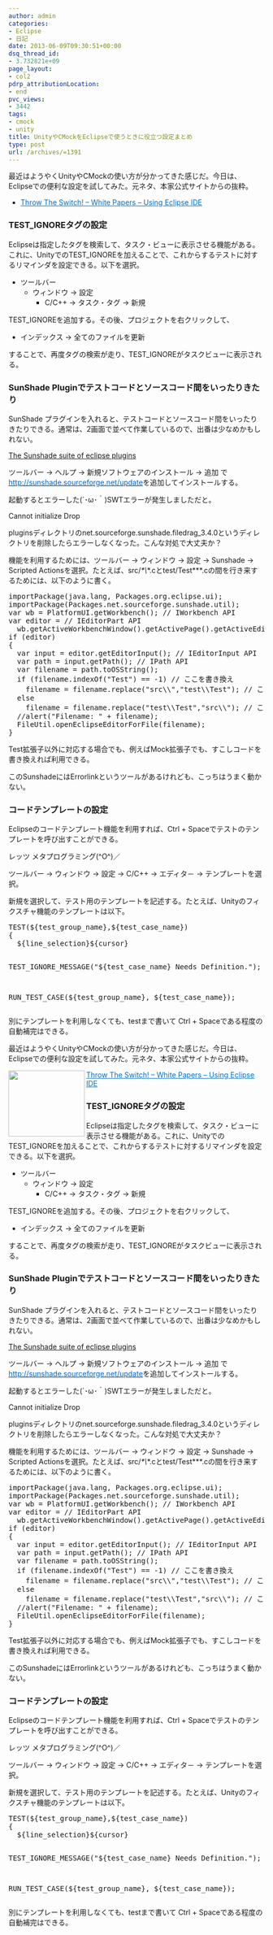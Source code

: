 ```yaml
---
author: admin
categories:
- Eclipse
- 日記
date: 2013-06-09T09:30:51+00:00
dsq_thread_id:
- 3.732821e+09
page_layout:
- col2
pdrp_attributionLocation:
- end
pvc_views:
- 3442
tags:
- cmock
- unity
title: UnityやCMockをEclipseで使うときに役立つ設定まとめ
type: post
url: /archives/=1391
---
```


<!--:ja-->最近はようやくUnityやCMockの使い方が分かってきた感じだ。今日は、Eclipseでの便利な設定を試してみた。元ネタ、本家公式サイトからの抜粋。

  * <a style="color: #0070c5;" href="http://throwtheswitch.squarespace.com/white-papers/using-eclipse-ide.html" target="_blank">Throw The Switch! &#8211; White Papers &#8211; Using Eclipse IDE</a> <img alt="" src="http://b.hatena.ne.jp/entry/image/http://throwtheswitch.squarespace.com/white-papers/using-eclipse-ide.html" border="0" />

### TEST_IGNOREタグの設定

Eclipseは指定したタグを検索して、タスク・ビューに表示させる機能がある。これに、UnityでのTEST_IGNOREを加えることで、これからするテストに対するリマインダを設定できる。以下を選択。

  * ツールバー 
      * ウィンドウ -> 設定 
          * C/C++ -> タスク・タグ -> 新規

TEST_IGNOREを追加する。その後、プロジェクトを右クリックして、

  * インデックス -> 全てのファイルを更新

することで、再度タグの検索が走り、TEST_IGNOREがタスクビューに表示される。

### SunShade Pluginでテストコードとソースコード間をいったりきたり

SunShade プラグインを入れると、テストコードとソースコード間をいったりきたりできる。通常は、2画面で並べて作業しているので、出番は少なめかもしれない。

<a href="http://sunshade.sourceforge.net/" target="_blank">The Sunshade suite of eclipse plugins</a>

ツールバー -> ヘルプ -> 新規ソフトウェアのインストール -> 追加 で[<span style="color: #0066cc;">http://sunshade.sourceforge.net/update</span>][1]を追加してインストールする。

起動するとエラーした(´･ω･｀)SWTエラーが発生しましただと。

Cannot initialize Drop

pluginsディレクトリのnet.sourceforge.sunshade.filedrag_3.4.0というディレクトリを削除したらエラーしなくなった。こんな対処で大丈夫か？

機能を利用するためには、ツールバー -> ウィンドウ -> 設定 -> Sunshade -> Scripted Actionsを選択。たとえば、src/*\*\\*\*.cとtest/Test\*\**.cの間を行き来するためには、以下のように書く。

<div class="wlWriterEditableSmartContent" id="scid:812469c5-0cb0-4c63-8c15-c81123a09de7:b1908cc1-e4fa-45b9-a7b5-9754d3321c15" style="float: none; margin: 0px; display: inline; padding: 0px;">
  <pre name="code" class="c">importPackage(java.lang, Packages.org.eclipse.ui);
importPackage(Packages.net.sourceforge.sunshade.util);
var wb = PlatformUI.getWorkbench(); // IWorkbench API
var editor = // IEditorPart API
  wb.getActiveWorkbenchWindow().getActivePage().getActiveEditor(); 
if (editor)
{
  var input = editor.getEditorInput(); // IEditorInput API
  var path = input.getPath(); // IPath API
  var filename = path.toOSString();
  if (filename.indexOf("Test") == -1) // ここを書き換え
    filename = filename.replace("src\\","test\\Test"); // ここを書き換え
  else
    filename = filename.replace("test\\Test","src\\"); // ここを書き換え
  //alert("Filename: " + filename);
  FileUtil.openEclipseEditorForFile(filename);
}</pre>
</div>

Test拡張子以外に対応する場合でも、例えばMock拡張子でも、すこしコードを書き換えれば利用できる。

このSunshadeにはErrorlinkというツールがあるけれども、こっちはうまく動かない。

### コードテンプレートの設定

Eclipseのコードテンプレート機能を利用すれば、Ctrl + Spaceでテストのテンプレートを呼び出すことができる。

レッツ メタプログラミング(^O^)／

ツールバー -> ウィンドウ -> 設定 -> C/C++ -> エディタ－ -> テンプレートを選択。

新規を選択して、テスト用のテンプレートを記述する。たとえば、Unityのフィクスチャ機能のテンプレートは以下。

<div class="wlWriterEditableSmartContent" id="scid:812469c5-0cb0-4c63-8c15-c81123a09de7:9e65a607-fb43-4be5-b70b-8791c1bef6b2" style="float: none; margin: 0px; display: inline; padding: 0px;">
  <pre name="code" class="c">TEST(${test_group_name},${test_case_name})
{
  ${line_selection}${cursor}

  TEST_IGNORE_MESSAGE("${test_case_name} Needs Definition.");
}

RUN_TEST_CASE(${test_group_name}, ${test_case_name});</pre>
</div>

別にテンプレートを利用しなくても、testまで書いて Ctrl + Spaceである程度の自動補完はできる。

<div id="fastlookup_top" style="display: none;">
</div>

<!--:-->

<!--:en-->

最近はようやくUnityやCMockの使い方が分かってきた感じだ。今日は、Eclipseでの便利な設定を試してみた。元ネタ、本家公式サイトからの抜粋。

<a href="http://throwtheswitch.squarespace.com/white-papers/using-eclipse-ide.html" target="_blank"><img class="alignleft" border="0" alt="" align="left" src="http://capture.heartrails.com/150x130/shadow?http://throwtheswitch.squarespace.com/white-papers/using-eclipse-ide.html" width="150" height="130" /></a> <a style="color: #0070c5" href="http://throwtheswitch.squarespace.com/white-papers/using-eclipse-ide.html" target="_blank">Throw The Switch! &#8211; White Papers &#8211; Using Eclipse IDE</a>    <img border="0" alt="" src="http://b.hatena.ne.jp/entry/image/http://throwtheswitch.squarespace.com/white-papers/using-eclipse-ide.html" />

### TEST_IGNOREタグの設定

Eclipseは指定したタグを検索して、タスク・ビューに表示させる機能がある。これに、UnityでのTEST_IGNOREを加えることで、これからするテストに対するリマインダを設定できる。以下を選択。

  * ツールバー 
      * ウィンドウ -> 設定 
          * C/C++ -> タスク・タグ -> 新規 

TEST_IGNOREを追加する。その後、プロジェクトを右クリックして、

  * インデックス -> 全てのファイルを更新 

することで、再度タグの検索が走り、TEST_IGNOREがタスクビューに表示される。

### SunShade Pluginでテストコードとソースコード間をいったりきたり

SunShade プラグインを入れると、テストコードとソースコード間をいったりきたりできる。通常は、2画面で並べて作業しているので、出番は少なめかもしれない。

<a href="http://sunshade.sourceforge.net/" target="_blank">The Sunshade suite of eclipse plugins</a>

ツールバー -> ヘルプ -> 新規ソフトウェアのインストール -> 追加 で[<font color="#0066cc">http://sunshade.sourceforge.net/update</font>][1]を追加してインストールする。

起動するとエラーした(´･ω･｀)SWTエラーが発生しましただと。

Cannot initialize Drop

pluginsディレクトリのnet.sourceforge.sunshade.filedrag_3.4.0というディレクトリを削除したらエラーしなくなった。こんな対処で大丈夫か？

機能を利用するためには、ツールバー -> ウィンドウ -> 設定 -> Sunshade -> Scripted Actionsを選択。たとえば、src/*\*\\*\*.cとtest/Test\*\**.cの間を行き来するためには、以下のように書く。

<div id="scid:812469c5-0cb0-4c63-8c15-c81123a09de7:b1908cc1-e4fa-45b9-a7b5-9754d3321c15" class="wlWriterEditableSmartContent" style="float: none; padding-bottom: 0px; padding-top: 0px; padding-left: 0px; margin: 0px; display: inline; padding-right: 0px">
  <pre name="code" class="c">importPackage(java.lang, Packages.org.eclipse.ui);
importPackage(Packages.net.sourceforge.sunshade.util);
var wb = PlatformUI.getWorkbench(); // IWorkbench API
var editor = // IEditorPart API
  wb.getActiveWorkbenchWindow().getActivePage().getActiveEditor(); 
if (editor)
{
  var input = editor.getEditorInput(); // IEditorInput API
  var path = input.getPath(); // IPath API
  var filename = path.toOSString();
  if (filename.indexOf("Test") == -1) // ここを書き換え
    filename = filename.replace("src\\","test\\Test"); // ここを書き換え
  else
    filename = filename.replace("test\\Test","src\\"); // ここを書き換え
  //alert("Filename: " + filename);
  FileUtil.openEclipseEditorForFile(filename);
}</pre>
</div>

Test拡張子以外に対応する場合でも、例えばMock拡張子でも、すこしコードを書き換えれば利用できる。

このSunshadeにはErrorlinkというツールがあるけれども、こっちはうまく動かない。

### コードテンプレートの設定

Eclipseのコードテンプレート機能を利用すれば、Ctrl + Spaceでテストのテンプレートを呼び出すことができる。

レッツ メタプログラミング(^O^)／

ツールバー -> ウィンドウ -> 設定 -> C/C++ -> エディタ－ -> テンプレートを選択。

新規を選択して、テスト用のテンプレートを記述する。たとえば、Unityのフィクスチャ機能のテンプレートは以下。

<div id="scid:812469c5-0cb0-4c63-8c15-c81123a09de7:9e65a607-fb43-4be5-b70b-8791c1bef6b2" class="wlWriterEditableSmartContent" style="float: none; padding-bottom: 0px; padding-top: 0px; padding-left: 0px; margin: 0px; display: inline; padding-right: 0px">
  <pre name="code" class="c">TEST(${test_group_name},${test_case_name})
{
  ${line_selection}${cursor}
  
  TEST_IGNORE_MESSAGE("${test_case_name} Needs Definition.");
}

RUN_TEST_CASE(${test_group_name}, ${test_case_name});
</pre>
</div>

別にテンプレートを利用しなくても、testまで書いて Ctrl + Spaceである程度の自動補完はできる。

<!--:-->

 [1]: http://sunshade.sourceforge.net/update